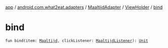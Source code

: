 [app](../../../index.md) / [android.com.what2eat.adapters](../../index.md) / [MaaltijdAdapter](../index.md) / [ViewHolder](index.md) / [bind](./bind.md)

# bind

`fun bind(item: `[`Maaltijd`](../../../android.com.what2eat.model/-maaltijd/index.md)`, clickListener: `[`MaaltijdListener`](../../-maaltijd-listener/index.md)`): `[`Unit`](https://kotlinlang.org/api/latest/jvm/stdlib/kotlin/-unit/index.html)